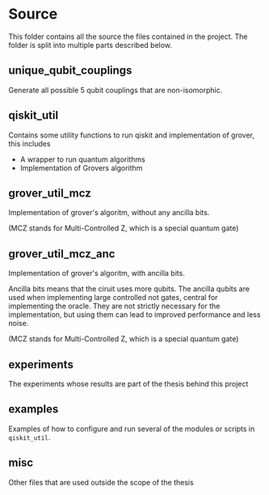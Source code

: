 # Source
This folder contains all the source the files contained in the project. The folder is split into multiple parts described below.

## unique_qubit_couplings
Generate all possible 5 qubit couplings that are non-isomorphic. 

## qiskit_util
Contains some utility functions to run qiskit and implementation of grover, this includes 
- A wrapper to run quantum algorithms
- Implementation of Grovers algorithm

## grover_util_mcz
Implementation of grover's algoritm, without any ancilla bits. 

(MCZ stands for Multi-Controlled Z, which is a special quantum gate)

## grover_util_mcz_anc
Implementation of grover's algoritm, with ancilla bits. 

Ancilla bits means that the ciruit uses more qubits. The ancilla qubits are used when implementing large controlled not gates, central for implementing the oracle. They are not strictly necessary for the implementation, but using them can lead to improved performance and less noise.

(MCZ stands for Multi-Controlled Z, which is a special quantum gate)

## experiments
The experiments whose results are part of the thesis behind this project

## examples
Examples of how to configure and run several of the modules or scripts in `qiskit_util`.

## misc
Other files that are used outside the scope of the thesis

